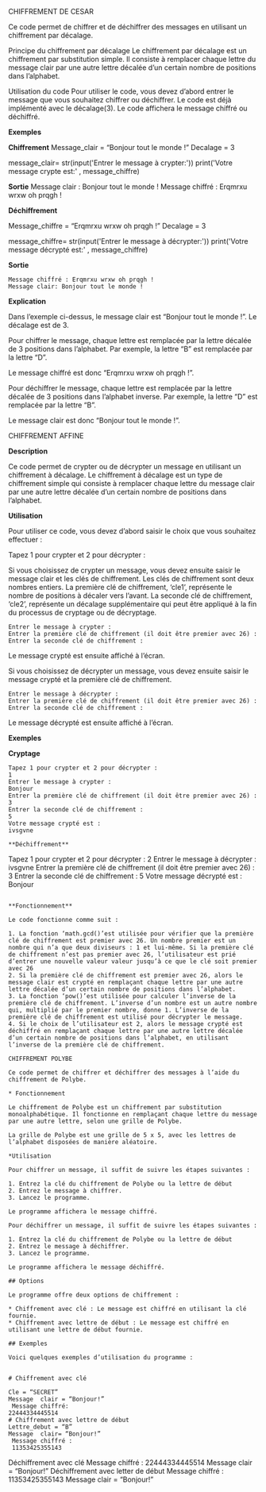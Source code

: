 CHIFFREMENT DE CESAR

Ce code permet de chiffrer et de déchiffrer des messages en utilisant un chiffrement par décalage.

Principe du chiffrement par décalage
Le chiffrement par décalage est un chiffrement par substitution simple. Il consiste à remplacer chaque lettre du message clair par une autre lettre décalée d’un certain nombre de positions dans l’alphabet.

Utilisation du code
Pour utiliser le code, vous devez d’abord entrer le message que vous souhaitez chiffrer ou déchiffrer. Le code est déjà implémenté avec le décalage(3).
Le code affichera le message chiffré ou déchiffré.

**Exemples**

**Chiffrement**
Message_clair = “Bonjour tout le monde !”
Decalage = 3

message_clair= str(input('Entrer le message à crypter:'))
print('Votre message crypte est:' , message_chiffre) 


**Sortie**
Message clair : Bonjour tout le monde !
Message chiffré : Erqmrxu wrxw oh prqgh !

**Déchiffrement**

Message_chiffre = “Erqmrxu wrxw oh prqgh !”
Decalage = 3

message_chiffre= str(input('Entrer le message à décrypter:'))
print('Votre message décrypté est:' , message_chiffre)

**Sortie**

```
Message chiffré : Erqmrxu wrxw oh prqgh !
Message clair: Bonjour tout le monde !
```

**Explication**

Dans l’exemple ci-dessus, le message clair est “Bonjour tout le monde !”. Le décalage est de 3.

Pour chiffrer le message, chaque lettre est remplacée par la lettre décalée de 3 positions dans l’alphabet. Par exemple, la lettre “B” est remplacée par la lettre “D”.

Le message chiffré est donc “Erqmrxu wrxw oh prqgh !”.

Pour déchiffrer le message, chaque lettre est remplacée par la lettre décalée de 3 positions dans l’alphabet inverse. Par exemple, la lettre “D” est remplacée par la lettre “B”.

Le message clair est donc “Bonjour tout le monde !”.

CHIFFREMENT AFFINE

**Description**

Ce code permet de crypter ou de décrypter un message en utilisant un chiffrement à décalage. Le chiffrement à décalage est un type de chiffrement simple qui consiste à remplacer chaque lettre du message clair par une autre lettre décalée d’un certain nombre de positions dans l’alphabet.

**Utilisation**

Pour utiliser ce code, vous devez d’abord saisir le choix que vous souhaitez effectuer :


Tapez 1 pour crypter et 2 pour décrypter :

Si vous choisissez de crypter un message, vous devez ensuite saisir le message clair et les clés de chiffrement. Les clés de chiffrement sont deux nombres entiers. La première clé de chiffrement, ‘cle1’, représente le nombre de positions à décaler vers l’avant. La seconde clé de chiffrement, ‘cle2’, représente un décalage supplémentaire qui peut être appliqué à la fin du processus de cryptage ou de décryptage.

```
Entrer le message à crypter :
Entrer la première clé de chiffrement (il doit être premier avec 26) :
Entrer la seconde clé de chiffrement :
```
Le message crypté est ensuite affiché à l’écran.

Si vous choisissez de décrypter un message, vous devez ensuite saisir le message crypté et la première clé de chiffrement.

```
Entrer le message à décrypter :
Entrer la première clé de chiffrement (il doit être premier avec 26) :
Entrer la seconde clé de chiffrement :
```

Le message décrypté est ensuite affiché à l’écran.

**Exemples**

**Cryptage**

```
Tapez 1 pour crypter et 2 pour décrypter :
1
Entrer le message à crypter :
Bonjour
Entrer la première clé de chiffrement (il doit être premier avec 26) :
3
Entrer la seconde clé de chiffrement :
5
Votre message crypté est :
ivsgvne 

**Déchiffrement**

```
Tapez 1 pour crypter et 2 pour décrypter :
2
Entrer le message à décrypter :
ivsgvne 
Entrer la première clé de chiffrement (il doit être premier avec 26) :
3
Entrer la seconde clé de chiffrement :
5
Votre message décrypté est :
Bonjour
```

**Fonctionnement**

Le code fonctionne comme suit :

1. La fonction ‘math.gcd()’est utilisée pour vérifier que la première clé de chiffrement est premier avec 26. Un nombre premier est un nombre qui n’a que deux diviseurs : 1 et lui-même. Si la première clé de chiffrement n’est pas premier avec 26, l’utilisateur est prié d’entrer une nouvelle valeur valeur jusqu’à ce que le clé soit premier avec 26
2. Si la première clé de chiffrement est premier avec 26, alors le message clair est crypté en remplaçant chaque lettre par une autre lettre décalée d’un certain nombre de positions dans l’alphabet.
3. La fonction ‘pow()’est utilisée pour calculer l’inverse de la première clé de chiffrement. L’inverse d’un nombre est un autre nombre qui, multiplié par le premier nombre, donne 1. L’inverse de la première clé de chiffrement est utilisé pour décrypter le message.
4. Si le choix de l’utilisateur est 2, alors le message crypté est déchiffré en remplaçant chaque lettre par une autre lettre décalée d’un certain nombre de positions dans l’alphabet, en utilisant l’inverse de la première clé de chiffrement.

CHIFFREMENT POLYBE

Ce code permet de chiffrer et déchiffrer des messages à l’aide du chiffrement de Polybe.

* Fonctionnement

Le chiffrement de Polybe est un chiffrement par substitution monoalphabétique. Il fonctionne en remplaçant chaque lettre du message par une autre lettre, selon une grille de Polybe.

La grille de Polybe est une grille de 5 x 5, avec les lettres de l’alphabet disposées de manière aléatoire.

*Utilisation

Pour chiffrer un message, il suffit de suivre les étapes suivantes :

1. Entrez la clé du chiffrement de Polybe ou la lettre de début
2. Entrez le message à chiffrer.
3. Lancez le programme.

Le programme affichera le message chiffré.

Pour déchiffrer un message, il suffit de suivre les étapes suivantes :

1. Entrez la clé du chiffrement de Polybe ou la lettre de début
2. Entrez le message à déchiffrer.
3. Lancez le programme.

Le programme affichera le message déchiffré.

## Options

Le programme offre deux options de chiffrement :

* Chiffrement avec clé : Le message est chiffré en utilisant la clé fournie.
* Chiffrement avec lettre de début : Le message est chiffré en utilisant une lettre de début fournie.

## Exemples

Voici quelques exemples d’utilisation du programme :


# Chiffrement avec clé

Cle = “SECRET”
Message  clair = “Bonjour!”
 Message chiffré:
22444334445514
# Chiffrement avec lettre de début
Lettre_debut = “B”
Message  clair= “Bonjour!”
 Message chiffré :
 11353425355143
```
Déchiffrement avec clé
Message chiffré :
22444334445514
Message  clair = “Bonjour!”
Déchiffrement avec letter de début
Message chiffré :
 11353425355143
Message clair = “Bonjour!”





```








